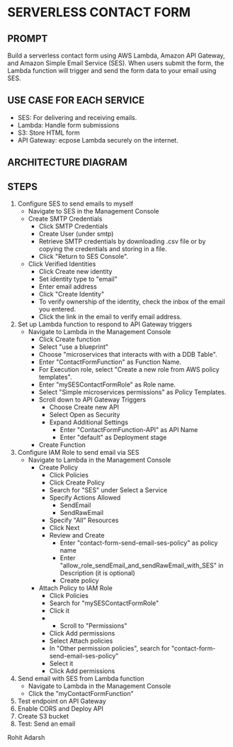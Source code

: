 # SERVERLESS CONTACT FORM

## PROMPT
Build a serverless contact form using AWS Lambda, Amazon API Gateway, and Amazon Simple Email Service (SES). When users submit the form, the Lambda function will trigger and send the form data to your email using SES.

## USE CASE FOR EACH SERVICE
- SES: For delivering and receiving emails.
- Lambda: Handle form submissions
- S3: Store HTML form
- API Gateway: ecpose Lambda securely on the internet. 

## ARCHITECTURE DIAGRAM

## STEPS
1. Configure SES to send emails to myself
    - Navigate to SES in the Management Console
    - Create SMTP Credentials
        - Click SMTP Credentials
        - Create User (under smtp)
        - Retrieve SMTP credentials by downloading .csv file or by copying the credentials and storing in a file.
        - Click "Return to SES Console".
    - Click Verified Identities
        - Click Create new identity
        - Set identity type to "email"
        - Enter email address
        - Click "Create Identity"
        - To verify ownership of the identity, check the inbox of the email you entered.
        - Click the link in the email to verify email address.
2. Set up Lambda function to respond to API Gateway triggers
    - Navigate to Lambda in the Management Console
        - Click Create function
        - Select "use a blueprint"
        - Choose "microservices that interacts with with a DDB Table".
        - Enter "ContactFormFunction" as Function Name.
        - For Execution role, select "Create a new role from AWS policy templates".
        - Enter "mySESContactFormRole" as Role name.
        - Select "Simple microservices permissions" as Policy Templates.
        - Scroll down to API Gateway Triggers
            - Choose Create new API
            - Select Open as Security
            - Expand Additional Settings
                - Enter "ContactFormFunction-API" as API Name
                - Enter "default" as Deployment stage
        - Create Function
3. Configure IAM Role to send email via SES
    - Navigate to Lambda in the Management Console
        - Create Policy
            - Click Policies
            - Click Create Policy
            - Search for "SES" under Select a Service
            - Specify Actions Allowed
                - SendEmail
                - SendRawEmail
            - Specify "All" Resources
            - Click Next
            - Review and Create
                - Enter "contact-form-send-email-ses-policy" as policy name
                - Enter "allow_role_sendEmail_and_sendRawEmail_with_SES" in Description (it is optional)
                - Create policy
        - Attach Policy to IAM Role
            - Click Policies
            - Search for "mySESContactFormRole"
            - Click it
            - - Scroll to "Permissions"
            - Click Add permissions
            - Select Attach policies
            - In "Other permission policies", search for "contact-form-send-email-ses-policy"
            - Select it
            - Click Add permissions
4. Send email with SES from Lambda function
    - Navigate to Lambda in the Management Console
    - Click the "myContactFormFunction"
5. Test endpoint on API Gateway
6. Enable CORS and Deploy API
7. Create S3 bucket
8. Test: Send an email

Rohit  Adarsh  
